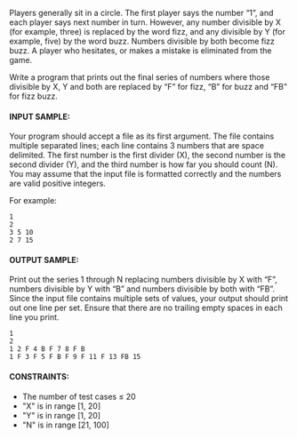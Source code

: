 Players generally sit in a circle. The first player says the number “1”, and each player says next number in turn. However, any number divisible by X (for example, three) is replaced by the word fizz, and any divisible by Y (for example, five) by the word buzz. Numbers divisible by both become fizz buzz. A player who hesitates, or makes a mistake is eliminated from the game.

Write a program that prints out the final series of numbers where those divisible by X, Y and both are replaced by “F” for fizz, “B” for buzz and “FB” for fizz buzz.

#### INPUT SAMPLE:

Your program should accept a file as its first argument. The file contains multiple separated lines; each line contains 3 numbers that are space delimited. The first number is the first divider (X), the second number is the second divider (Y), and the third number is how far you should count (N). You may assume that the input file is formatted correctly and the numbers are valid positive integers.

For example:
```
1
2
3 5 10
2 7 15
```

#### OUTPUT SAMPLE:

Print out the series 1 through N replacing numbers divisible by X with “F”, numbers divisible by Y with “B” and numbers divisible by both with “FB”. Since the input file contains multiple sets of values, your output should print out one line per set. Ensure that there are no trailing empty spaces in each line you print.

```
1
2
1 2 F 4 B F 7 8 F B
1 F 3 F 5 F B F 9 F 11 F 13 FB 15
```

#### CONSTRAINTS:

- The number of test cases ≤ 20
- "X" is in range [1, 20]
- "Y" is in range [1, 20]
- "N" is in range [21, 100]